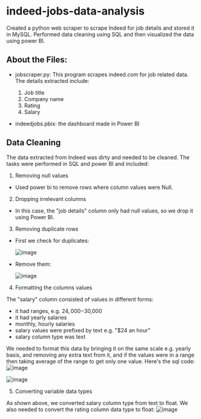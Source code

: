 # indeed-jobs-data-analysis
Created a python web scraper to scrape Indeed for job details and stored it in MySQL. Performed data cleaning using SQL and then visualized the data using power BI.

## About the Files:
- jobscraper.py: This program scrapes indeed.com for job related data. The details extracted include:
  1. Job title
  2. Company name
  3. Rating
  4. Salary
 
- indeedjobs.pbix: the dashboard made in Power BI


## Data Cleaning

The data extracted from Indeed was dirty and needed to be cleaned. The tasks were performed in SQL and power BI and included:
1. Removing null values
  - Used power bi to remove rows where column values were Null.
2. Dropping irrelevant columns
  - In this case, the "job details" column only had null values, so we drop it using Power BI.
3. Removing duplicate rows
  - First we check for duplicates:

    ![image](https://github.com/zahra-q/indeed-jobs-data-analysis/assets/58932323/10f8dad2-43a8-49ab-b01e-89ee85960cab)
  - Remove them:

    ![image](https://github.com/zahra-q/indeed-jobs-data-analysis/assets/58932323/28552ebd-dbdb-4d98-b006-9bc73536b378)


4. Formatting the columns values

The "salary" column consisted of values in different forms:
- it had ranges, e.g. $24,000-$30,000
- it had yearly salaries
- monthly, hourly salaries
- salary values were prefixed by text e.g. "$24 an hour"
- salary column type was text

We needed to format this data by bringing it on the same scale e.g. yearly basis, and removing any extra text from it, and if the values were in a range then taking average of the range to get only one value. Here's the sql code:
![image](https://github.com/zahra-q/indeed-jobs-data-analysis/assets/58932323/85c866ce-2c90-4c1b-9776-221f1875d535)

![image](https://github.com/zahra-q/indeed-jobs-data-analysis/assets/58932323/ad61a666-749f-417b-b3d4-b8dbc49a2493)


5. Converting variable data types

As shown above, we converted salary column type from text to float. We also needed to convert the rating column data type to float: 
![image](https://github.com/zahra-q/indeed-jobs-data-analysis/assets/58932323/a035dee2-82c5-4b95-aa6d-3d4dd339f911)



